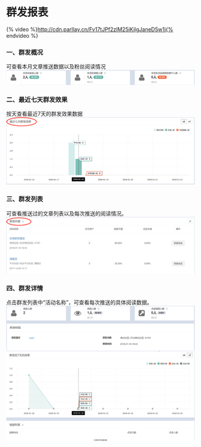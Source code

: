# 群发报表

{% video %}http://cdn.parllay.cn/Fv17tJPf2zlM25iKilgJaneD5w1i{% endvideo %}

### 一、群发概况

可查看本月文章推送数据以及粉丝阅读情况
![](/assets/1516594165%281%29.png)

### 二、最近七天群发效果

按天查看最近7天的群发效果数据
![](/assets/1516594283%281%29.png)

### 三、群发列表

可查看推送过的文章列表以及每次推送的阅读情况。
![](/assets/1516594393%281%29.png)

### 四、群发详情

点击群发列表中“活动名称”，可查看每次推送的具体阅读数据。
![](/assets/1516594516%281%29.png)
![](/assets/1516594549%281%29.png)

